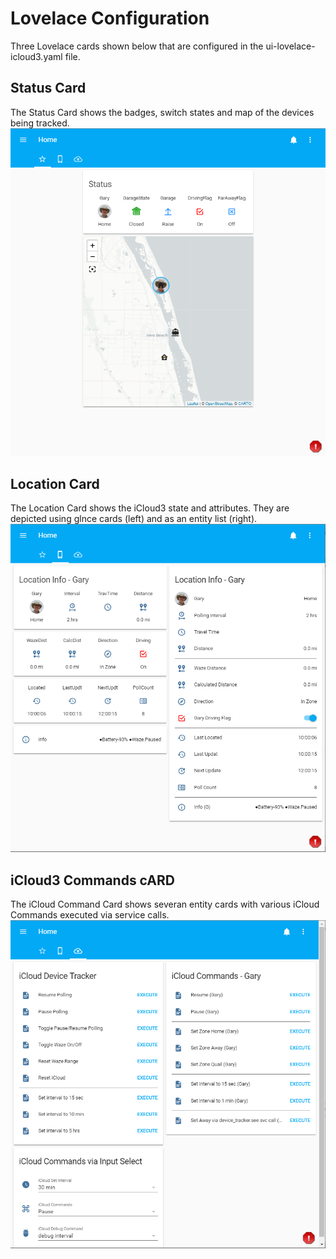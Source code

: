 # Lovelace Configuration #
Three Lovelace cards shown below that are configured in the ui-lovelace-icloud3.yaml file.

## Status Card ##
The Status Card shows the badges, switch states and map of the devices being tracked.  
![Status](~StatusCard.png)
## Location Card ##
The Location Card shows the iCloud3 state and attributes. They are depicted using glnce cards (left) and as an entity list (right).  
![Location](~LocationCard.png)
## iCloud3 Commands cARD ##
The iCloud Command Card shows severan entity cards with various iCloud Commands executed via service calls.  
![iCloud Commands](~iCloudCommandCard.png)